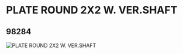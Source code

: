 # PLATE ROUND 2X2 W. VER.SHAFT
## 98284
![PLATE ROUND 2X2 W. VER.SHAFT](https://lc-www-live-s.legocdn.com/media/bricks/5/2/4648118.jpg)